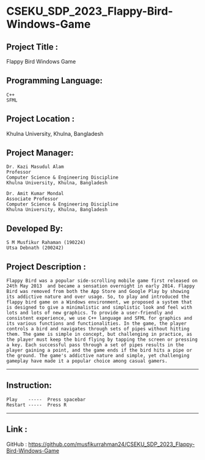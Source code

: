 # CSEKU_SDP_2023_Flappy-Bird-Windows-Game

## Project Title : 

Flappy Bird Windows Game

## Programming Language: 
    
    C++
    SFML 

## Project Location : 

Khulna University, Khulna, Bangladesh

## Project Manager:

    Dr. Kazi Masudul Alam
    Professor
    Computer Science & Engineering Discipline
    Khulna University, Khulna, Bangladesh 
                    
    Dr. Amit Kumar Mondal
    Associate Professor
    Computer Science & Engineering Discipline
    Khulna University, Khulna, Bangladesh
          
## Developed By:

	S M Musfikur Rahaman (190224)
	Utsa Debnath (200242)


## Project Description :

	Flappy Bird was a popular side-scrolling mobile game first released on 24th May 2013  and became a sensation overnight in early 2014. Flappy Bird was removed from both the App Store and Google Play by showing its addictive nature and over usage. So, to play and introduced the flappy bird game on a Windows environment, we proposed a system that is designed to give a minimalistic and simplistic look and feel with lots and lots of new graphics. To provide a user-friendly and consistent experience, we use C++ language and SFML for graphics and its various functions and functionalities. In the game, the player controls a bird and navigates through sets of pipes without hitting them. The game is simple in concept, but challenging in practice, as the player must keep the bird flying by tapping the screen or pressing a key. Each successful pass through a set of pipes results in the player gaining a point, and the game ends if the bird hits a pipe or the ground. The game's addictive nature and simple, yet challenging gameplay have made it a popular choice among casual gamers.

***

## Instruction:

	Play    -----  Press spacebar
	Restart -----  Press R

***

## Link :

GitHub :  https://github.com/musfikurrahman24/CSEKU_SDP_2023_Flappy-Bird-Windows-Game



